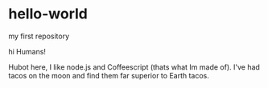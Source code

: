 # hello-world
my first repository

hi Humans!

Hubot here, I like node.js and Coffeescript (thats what Im made of).
I've had tacos on the moon and find them far superior to Earth tacos.
